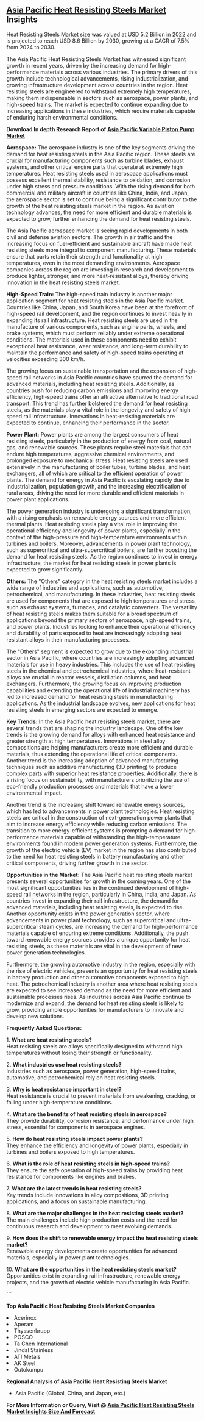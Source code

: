 <h2><a href="https://www.verifiedmarketreports.com/download-sample/?rid=520294&amp;utm_source=Github-Feb&amp;utm_medium=219" target="_blank">Asia Pacific Heat Resisting Steels Market</a> Insights</h2><p>Heat Resisting Steels Market size was valued at USD 5.2 Billion in 2022 and is projected to reach USD 8.6 Billion by 2030, growing at a CAGR of 7.5% from 2024 to 2030.</p><p><p>The Asia Pacific Heat Resisting Steels Market has witnessed significant growth in recent years, driven by the increasing demand for high-performance materials across various industries. The primary drivers of this growth include technological advancements, rising industrialization, and growing infrastructure development across countries in the region. Heat resisting steels are engineered to withstand extremely high temperatures, making them indispensable in sectors such as aerospace, power plants, and high-speed trains. The market is expected to continue expanding due to increasing applications in these industries, which require materials capable of enduring harsh environmental conditions. <strong><p><strong>Download In depth Research Report of <a href="https://www.verifiedmarketreports.com/download-sample/?rid=236118&amp;utm_source=Pulse-Dec&amp;utm_medium=219" target="_blank">Asia Pacific Variable Piston Pump Market</a></strong></p></strong></p> <p><strong>Aerospace:</strong> The aerospace industry is one of the key segments driving the demand for heat resisting steels in the Asia Pacific region. These steels are crucial for manufacturing components such as turbine blades, exhaust systems, and other critical engine parts that operate at extremely high temperatures. Heat resisting steels used in aerospace applications must possess excellent thermal stability, resistance to oxidation, and corrosion under high stress and pressure conditions. With the rising demand for both commercial and military aircraft in countries like China, India, and Japan, the aerospace sector is set to continue being a significant contributor to the growth of the heat resisting steels market in the region. As aviation technology advances, the need for more efficient and durable materials is expected to grow, further enhancing the demand for heat resisting steels. <p>The Asia Pacific aerospace market is seeing rapid developments in both civil and defense aviation sectors. The growth in air traffic and the increasing focus on fuel-efficient and sustainable aircraft have made heat resisting steels more integral to component manufacturing. These materials ensure that parts retain their strength and functionality at high temperatures, even in the most demanding environments. Aerospace companies across the region are investing in research and development to produce lighter, stronger, and more heat-resistant alloys, thereby driving innovation in the heat resisting steels market.</p> <p><strong>High-Speed Train:</strong> The high-speed train industry is another major application segment for heat resisting steels in the Asia Pacific market. Countries like China, Japan, and South Korea have been at the forefront of high-speed rail development, and the region continues to invest heavily in expanding its rail infrastructure. Heat resisting steels are used in the manufacture of various components, such as engine parts, wheels, and brake systems, which must perform reliably under extreme operational conditions. The materials used in these components need to exhibit exceptional heat resistance, wear resistance, and long-term durability to maintain the performance and safety of high-speed trains operating at velocities exceeding 300 km/h. <p>The growing focus on sustainable transportation and the expansion of high-speed rail networks in Asia Pacific countries have spurred the demand for advanced materials, including heat resisting steels. Additionally, as countries push for reducing carbon emissions and improving energy efficiency, high-speed trains offer an attractive alternative to traditional road transport. This trend has further bolstered the demand for heat resisting steels, as the materials play a vital role in the longevity and safety of high-speed rail infrastructure. Innovations in heat-resisting materials are expected to continue, enhancing their performance in the sector.</p> <p><strong>Power Plant:</strong> Power plants are among the largest consumers of heat resisting steels, particularly in the production of energy from coal, natural gas, and renewable sources. These plants require steel materials that can endure high temperatures, aggressive chemical environments, and prolonged exposure to mechanical stress. Heat resisting steels are used extensively in the manufacturing of boiler tubes, turbine blades, and heat exchangers, all of which are critical to the efficient operation of power plants. The demand for energy in Asia Pacific is escalating rapidly due to industrialization, population growth, and the increasing electrification of rural areas, driving the need for more durable and efficient materials in power plant applications. <p>The power generation industry is undergoing a significant transformation, with a rising emphasis on renewable energy sources and more efficient thermal plants. Heat resisting steels play a vital role in improving the operational efficiency and longevity of power plants, especially in the context of the high-pressure and high-temperature environments within turbines and boilers. Moreover, advancements in power plant technology, such as supercritical and ultra-supercritical boilers, are further boosting the demand for heat resisting steels. As the region continues to invest in energy infrastructure, the market for heat resisting steels in power plants is expected to grow significantly.</p> <p><strong>Others:</strong> The "Others" category in the heat resisting steels market includes a wide range of industries and applications, such as automotive, petrochemical, and manufacturing. In these industries, heat resisting steels are used for components that are exposed to high temperatures and stress, such as exhaust systems, furnaces, and catalytic converters. The versatility of heat resisting steels makes them suitable for a broad spectrum of applications beyond the primary sectors of aerospace, high-speed trains, and power plants. Industries looking to enhance their operational efficiency and durability of parts exposed to heat are increasingly adopting heat resistant alloys in their manufacturing processes. <p>The "Others" segment is expected to grow due to the expanding industrial sector in Asia Pacific, where countries are increasingly adopting advanced materials for use in heavy industries. This includes the use of heat resisting steels in the chemical and petrochemical industries, where heat-resistant alloys are crucial in reactor vessels, distillation columns, and heat exchangers. Furthermore, the growing focus on improving production capabilities and extending the operational life of industrial machinery has led to increased demand for heat resisting steels in manufacturing applications. As the industrial landscape evolves, new applications for heat resisting steels in emerging sectors are expected to emerge.</p> <p><strong>Key Trends:</strong> In the Asia Pacific heat resisting steels market, there are several trends that are shaping the industry landscape. One of the key trends is the growing demand for alloys with enhanced heat resistance and greater strength at high temperatures. Innovations in steel alloy compositions are helping manufacturers create more efficient and durable materials, thus extending the operational life of critical components. Another trend is the increasing adoption of advanced manufacturing techniques such as additive manufacturing (3D printing) to produce complex parts with superior heat resistance properties. Additionally, there is a rising focus on sustainability, with manufacturers prioritizing the use of eco-friendly production processes and materials that have a lower environmental impact. <p>Another trend is the increasing shift toward renewable energy sources, which has led to advancements in power plant technologies. Heat resisting steels are critical in the construction of next-generation power plants that aim to increase energy efficiency while reducing carbon emissions. The transition to more energy-efficient systems is prompting a demand for high-performance materials capable of withstanding the high-temperature environments found in modern power generation systems. Furthermore, the growth of the electric vehicle (EV) market in the region has also contributed to the need for heat resisting steels in battery manufacturing and other critical components, driving further growth in the sector.</p> <p><strong>Opportunities in the Market:</strong> The Asia Pacific heat resisting steels market presents several opportunities for growth in the coming years. One of the most significant opportunities lies in the continued development of high-speed rail networks in the region, particularly in China, India, and Japan. As countries invest in expanding their rail infrastructure, the demand for advanced materials, including heat resisting steels, is expected to rise. Another opportunity exists in the power generation sector, where advancements in power plant technology, such as supercritical and ultra-supercritical steam cycles, are increasing the demand for high-performance materials capable of enduring extreme conditions. Additionally, the push toward renewable energy sources provides a unique opportunity for heat resisting steels, as these materials are vital in the development of new power generation technologies. <p>Furthermore, the growing automotive industry in the region, especially with the rise of electric vehicles, presents an opportunity for heat resisting steels in battery production and other automotive components exposed to high heat. The petrochemical industry is another area where heat resisting steels are expected to see increased demand as the need for more efficient and sustainable processes rises. As industries across Asia Pacific continue to modernize and expand, the demand for heat resisting steels is likely to grow, providing ample opportunities for manufacturers to innovate and develop new solutions.</p> <p><strong>Frequently Asked Questions:</strong></p> <p>1. <strong>What are heat resisting steels?</strong><br>Heat resisting steels are alloys specifically designed to withstand high temperatures without losing their strength or functionality.</p> <p>2. <strong>What industries use heat resisting steels?</strong><br>Industries such as aerospace, power generation, high-speed trains, automotive, and petrochemical rely on heat resisting steels.</p> <p>3. <strong>Why is heat resistance important in steel?</strong><br>Heat resistance is crucial to prevent materials from weakening, cracking, or failing under high-temperature conditions.</p> <p>4. <strong>What are the benefits of heat resisting steels in aerospace?</strong><br>They provide durability, corrosion resistance, and performance under high stress, essential for components in aerospace engines.</p> <p>5. <strong>How do heat resisting steels impact power plants?</strong><br>They enhance the efficiency and longevity of power plants, especially in turbines and boilers exposed to high temperatures.</p> <p>6. <strong>What is the role of heat resisting steels in high-speed trains?</strong><br>They ensure the safe operation of high-speed trains by providing heat resistance for components like engines and brakes.</p> <p>7. <strong>What are the latest trends in heat resisting steels?</strong><br>Key trends include innovations in alloy compositions, 3D printing applications, and a focus on sustainable manufacturing.</p> <p>8. <strong>What are the major challenges in the heat resisting steels market?</strong><br>The main challenges include high production costs and the need for continuous research and development to meet evolving demands.</p> <p>9. <strong>How does the shift to renewable energy impact the heat resisting steels market?</strong><br>Renewable energy developments create opportunities for advanced materials, especially in power plant technologies.</p> <p>10. <strong>What are the opportunities in the heat resisting steels market?</strong><br>Opportunities exist in expanding rail infrastructure, renewable energy projects, and the growth of electric vehicle manufacturing in Asia Pacific.</p> ```</p><p><strong>Top Asia Pacific Heat Resisting Steels Market Companies</strong></p><div data-test-id=""><p><li>Acerinox</li><li> Aperam</li><li> Thyssenkrupp</li><li> POSCO</li><li> Ta Chen International</li><li> Jindal Stainless</li><li> ATI Metals</li><li> AK Steel</li><li> Outokumpu</li></p><div><strong>Regional Analysis of&nbsp;Asia Pacific Heat Resisting Steels Market</strong></div><ul><li dir="ltr"><p dir="ltr">Asia Pacific (Global, China, and Japan, etc.)</p></li></ul><p><strong>For More Information or Query, Visit @&nbsp;</strong><strong><a href="https://www.verifiedmarketreports.com/product/heat-resisting-steels-market-size-and-forecast/?utm_source=Github-Feb&amp;utm_medium=219" target="_blank">Asia Pacific Heat Resisting Steels Market Insights Size And Forecast</a></strong></p></div><h2>&nbsp;</h2><div data-test-id="">&nbsp;</div>

